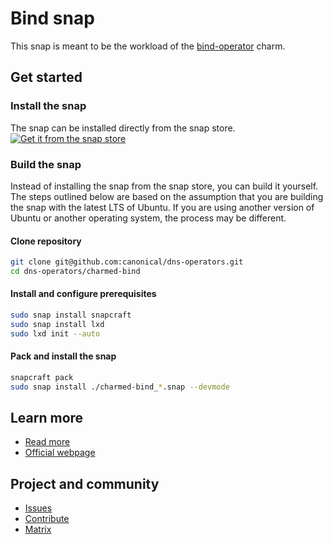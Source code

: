 # Bind snap

This snap is meant to be the workload of the [bind-operator](https://github.com/canonical/dns-operators/bind-operator) charm.  

## Get started

### Install the snap
The snap can be installed directly from the snap store.  
[![Get it from the snap store](https://snapcraft.io/static/images/badges/en/snap-store-black.svg)](https://snapcraft.io/charmed-bind)

### Build the snap
Instead of installing the snap from the snap store, you can build it yourself.  
The steps outlined below are based on the assumption that you are building the snap with the latest LTS of Ubuntu. If you are using another version of Ubuntu or another operating system, the process may be different.

#### Clone repository
```bash
git clone git@github.com:canonical/dns-operators.git
cd dns-operators/charmed-bind
```

#### Install and configure prerequisites
```bash
sudo snap install snapcraft
sudo snap install lxd
sudo lxd init --auto
```

#### Pack and install the snap
```bash
snapcraft pack
sudo snap install ./charmed-bind_*.snap --devmode
```

## Learn more
* [Read more](https://charmhub.io/bind/docs)
* [Official webpage](https://www.isc.org/bind/)

## Project and community
* [Issues](https://github.com/canonical/dns-operators/issues)
* [Contribute](https://github.com/canonical/dns-operators/blob/main/CONTRIBUTING.md)
* [Matrix](https://matrix.to/#/#charmhub-charmdev:ubuntu.com)
